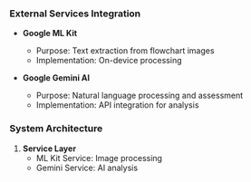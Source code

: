 ### External Services Integration

- **Google ML Kit**
  - Purpose: Text extraction from flowchart images
  - Implementation: On-device processing

- **Google Gemini AI**
  - Purpose: Natural language processing and assessment
  - Implementation: API integration for analysis

### System Architecture

1. **Service Layer**
   - ML Kit Service: Image processing
   - Gemini Service: AI analysis